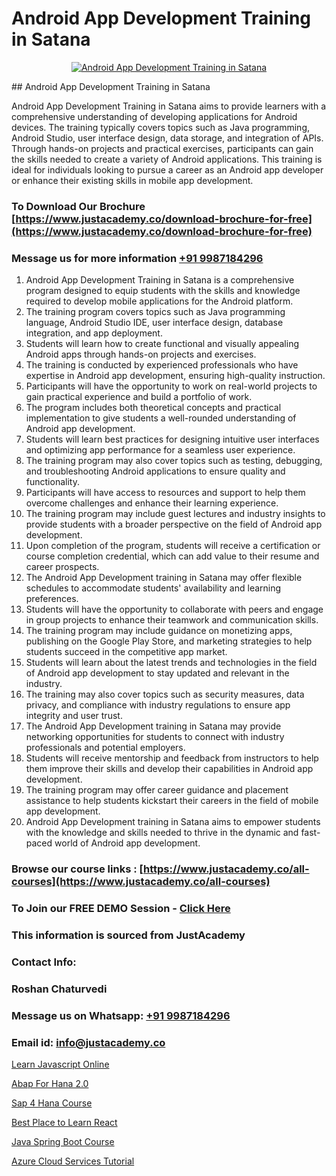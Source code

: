 # Android App Development Training in Satana

<p align="center">
  <a href="https://justacademy.co/course-detail/android-app-development">
    <img src="https://justacademy.co/storage2/course_image/1676635923_course_image.webp" alt="Android App Development Training in Satana">
  </a>
</p>
## Android App Development Training in Satana

Android App Development Training in Satana aims to provide learners with a comprehensive understanding of developing applications for Android devices. The training typically covers topics such as Java programming, Android Studio, user interface design, data storage, and integration of APIs. Through hands-on projects and practical exercises, participants can gain the skills needed to create a variety of Android applications. This training is ideal for individuals looking to pursue a career as an Android app developer or enhance their existing skills in mobile app development.
### To Download Our Brochure [https://www.justacademy.co/download-brochure-for-free](https://www.justacademy.co/download-brochure-for-free)
### Message us for more information [+91 9987184296](https://api.whatsapp.com/send?phone=919987184296)
1) Android App Development Training in Satana is a comprehensive program designed to equip students with the skills and knowledge required to develop mobile applications for the Android platform.
2) The training program covers topics such as Java programming language, Android Studio IDE, user interface design, database integration, and app deployment.
3) Students will learn how to create functional and visually appealing Android apps through hands-on projects and exercises.
4) The training is conducted by experienced professionals who have expertise in Android app development, ensuring high-quality instruction.
5) Participants will have the opportunity to work on real-world projects to gain practical experience and build a portfolio of work.
6) The program includes both theoretical concepts and practical implementation to give students a well-rounded understanding of Android app development.
7) Students will learn best practices for designing intuitive user interfaces and optimizing app performance for a seamless user experience.
8) The training program may also cover topics such as testing, debugging, and troubleshooting Android applications to ensure quality and functionality.
9) Participants will have access to resources and support to help them overcome challenges and enhance their learning experience.
10) The training program may include guest lectures and industry insights to provide students with a broader perspective on the field of Android app development.
11) Upon completion of the program, students will receive a certification or course completion credential, which can add value to their resume and career prospects.
12) The Android App Development training in Satana may offer flexible schedules to accommodate students' availability and learning preferences.
13) Students will have the opportunity to collaborate with peers and engage in group projects to enhance their teamwork and communication skills.
14) The training program may include guidance on monetizing apps, publishing on the Google Play Store, and marketing strategies to help students succeed in the competitive app market.
15) Students will learn about the latest trends and technologies in the field of Android app development to stay updated and relevant in the industry.
16) The training may also cover topics such as security measures, data privacy, and compliance with industry regulations to ensure app integrity and user trust.
17) The Android App Development training in Satana may provide networking opportunities for students to connect with industry professionals and potential employers.
18) Students will receive mentorship and feedback from instructors to help them improve their skills and develop their capabilities in Android app development.
19) The training program may offer career guidance and placement assistance to help students kickstart their careers in the field of mobile app development.
20) Android App Development training in Satana aims to empower students with the knowledge and skills needed to thrive in the dynamic and fast-paced world of Android app development.

### Browse our course links : [https://www.justacademy.co/all-courses](https://www.justacademy.co/all-courses) 
### To Join our FREE DEMO Session - [Click Here](https://www.justacademy.co/register-for-course-demo)


### This information is sourced from JustAcademy
### Contact Info:
### Roshan Chaturvedi
### Message us on Whatsapp: [+91 9987184296](https://api.whatsapp.com/send?phone=919987184296)
### Email id: [info@justacademy.co](mailto:info@justacademy.co)
                
[Learn Javascript Online](https://www.linkedin.com/pulse/learn-javascript-online-justacademy-1rhic?trackingId=nrW1hGKnDko3EmqZcIQhTQ%3D%3D&lipi=urn%3Ali%3Apage%3Ad_flagship3_company_admin%3BI8wAi6m6RHmFDIiqUS2smQ%3D%3D)

[Abap For Hana 2.0](https://www.linkedin.com/pulse/abap-hana-20-justacademy-mumbai-nehac/)

[Sap 4 Hana Course](https://medium.com/@ranemanish460/sap-4-hana-course-1f6eeef6f05b)

[Best Place to Learn React](https://medium.com/@ranepooja/best-place-to-learn-react-b0fccec5218a)

[Java Spring Boot Course](https://justacademyin.github.io/justacademy/java-spring-boot-course)

[Azure Cloud Services Tutorial](https://justacademyin.github.io/justacademy/azure-cloud-services-tutorial)

